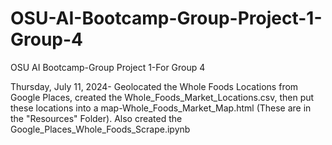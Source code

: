 # OSU-AI-Bootcamp-Group-Project-1-Group-4
OSU AI Bootcamp-Group Project 1-For Group 4


Thursday, July 11, 2024-
Geolocated the Whole Foods Locations from Google Places, created the Whole_Foods_Market_Locations.csv, then put these locations into a map-Whole_Foods_Market_Map.html (These are in the "Resources" Folder). 
Also created the Google_Places_Whole_Foods_Scrape.ipynb
